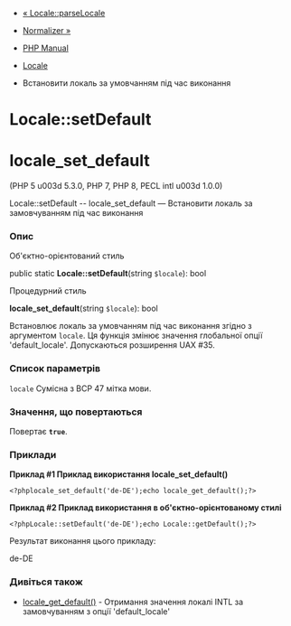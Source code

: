 - [« Locale::parseLocale](locale.parselocale.md)
- [Normalizer »](class.normalizer.md)

- [PHP Manual](index.md)
- [Locale](class.locale.md)
- Встановити локаль за умовчанням під час виконання

# Locale::setDefault

# locale_set_default

(PHP 5 u003d 5.3.0, PHP 7, PHP 8, PECL intl u003d 1.0.0)

Locale::setDefault -- locale_set_default — Встановити локаль за
замовчуванням під час виконання

### Опис

Об'єктно-орієнтований стиль

public static **Locale::setDefault**(string `$locale`): bool

Процедурний стиль

**locale_set_default**(string `$locale`): bool

Встановлює локаль за умовчанням під час виконання згідно з аргументом
`locale`. Ця функція змінює значення глобальної опції
'default_locale'. Допускаються розширення UAX #35.

### Список параметрів

`locale`
Сумісна з BCP 47 мітка мови.

### Значення, що повертаються

Повертає **`true`**.

### Приклади

**Приклад #1 Приклад використання **locale_set_default()****

` <?phplocale_set_default('de-DE');echo locale_get_default();?> `

**Приклад #2 Приклад використання в об'єктно-орієнтованому стилі**

` <?phpLocale::setDefault('de-DE');echo Locale::getDefault();?> `

Результат виконання цього прикладу:

de-DE

### Дивіться також

- [locale_get_default()](locale.getdefault.md) - Отримання значення
локалі INTL за замовчуванням з опції 'default_locale'
